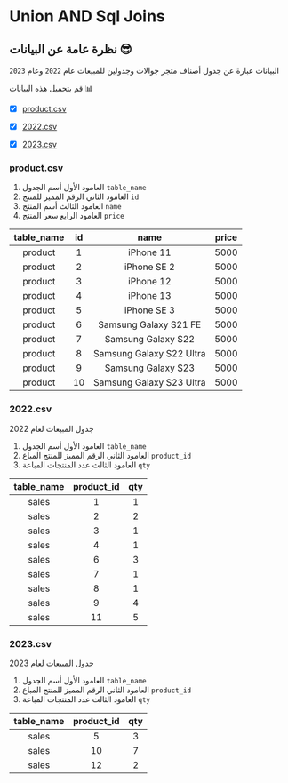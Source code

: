 # Union AND Sql Joins 




## نظرة عامة عن البيانات 😎

البيانات عبارة عن جدول أصناف متجر جوالات  وجدولين للمبيعات عام `2022` وعام `2023`

قم بتحميل هذه البيانات :bar_chart:

+ [x] [product.csv](product.csv)
+ [x] [2022.csv](2022.csv)
+ [x] [2023.csv](2023.csv)


### product.csv

1. العامود الأول أسم الجدول `table_name`
1. العامود الثاني الرقم المميز للمنتج `id`
1. العامود الثالث أسم المنتج `name`
1. العامود الرابع سعر المنتج `price`

| **table_name** | **id** | **name**                 | **price** |
|:--------------:|:------:|:------------------------:|:---------:|
| product        | 1      | iPhone 11                | 5000      |
| product        | 2      | iPhone SE 2              | 5000      |
| product        | 3      | iPhone 12                | 5000      |
| product        | 4      | iPhone 13                | 5000      |
| product        | 5      | iPhone SE 3              | 5000      |
| product        | 6      | Samsung Galaxy S21 FE    | 5000      |
| product        | 7      | Samsung Galaxy S22       | 5000      |
| product        | 8      | Samsung Galaxy S22 Ultra | 5000      |
| product        | 9      | Samsung Galaxy S23       | 5000      |
| product        | 10     | Samsung Galaxy S23 Ultra | 5000      |





### 2022.csv
جدول المبيعات لعام 2022

1. العامود الأول أسم الجدول `table_name`
1. العامود الثاني الرقم المميز للمنتج المباع `product_id`
1. العامود الثالث عدد المنتجات المباعة `qty`


| **table_name** | **product_id** | **qty** |
|:--------------:|:--------------:|:-------:|
| sales          | 1              | 1       |
| sales          | 2              | 2       |
| sales          | 3              | 1       |
| sales          | 4              | 1       |
| sales          | 6              | 3       |
| sales          | 7              | 1       |
| sales          | 8              | 1       |
| sales          | 9              | 4       |
| sales          | 11             | 5       |

### 2023.csv
جدول المبيعات لعام 2023

1. العامود الأول أسم الجدول `table_name`
1. العامود الثاني الرقم المميز للمنتج المباع `product_id`
1. العامود الثالث عدد المنتجات المباعة `qty`


| **table_name** | **product_id** | **qty** |
|:--------------:|:--------------:|:-------:|
| sales          | 5              | 3       |
| sales          | 10             | 7       |
| sales          | 12             | 2       |
